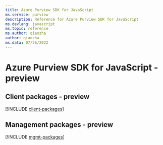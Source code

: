 ```yaml
---
title: Azure Purview SDK for JavaScript
ms.service: purview
description: Reference for Azure Purview SDK for JavaScript
ms.devlang: javascript
ms.topic: reference
ms.author: qiaozha
author: qiaozha
ms.data: 07/26/2022
---
```

# Azure Purview SDK for JavaScript - preview

## Client packages - preview
[!INCLUDE [client-packages](purview-client-index.md)]
## Management packages - preview
[!INCLUDE [mgmt-packages](purview-mgmt-index.md)]
